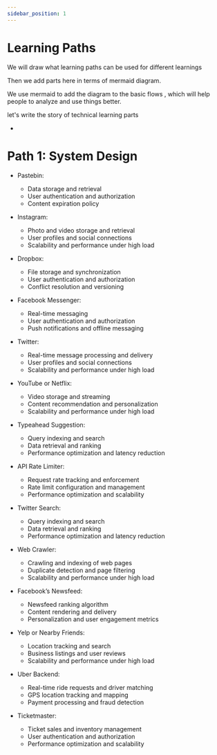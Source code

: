 ```yaml
---
sidebar_position: 1
---
```


# Learning Paths

We will draw what learning paths can be used for different learnings 


Then we add parts here in terms of mermaid diagram. 

We use mermaid to add the diagram to the basic flows , which will help people to analyze and use things better. 

let's write the story of technical learning parts



- 


# Path 1: System Design 

- Pastebin: 
  - Data storage and retrieval
  - User authentication and authorization
  - Content expiration policy

- Instagram: 
  - Photo and video storage and retrieval
  - User profiles and social connections
  - Scalability and performance under high load

- Dropbox: 
  - File storage and synchronization
  - User authentication and authorization
  - Conflict resolution and versioning

- Facebook Messenger: 
  - Real-time messaging
  - User authentication and authorization
  - Push notifications and offline messaging

- Twitter: 
  - Real-time message processing and delivery
  - User profiles and social connections
  - Scalability and performance under high load

- YouTube or Netflix: 
  - Video storage and streaming
  - Content recommendation and personalization
  - Scalability and performance under high load

- Typeahead Suggestion: 
  - Query indexing and search
  - Data retrieval and ranking
  - Performance optimization and latency reduction

- API Rate Limiter: 
  - Request rate tracking and enforcement
  - Rate limit configuration and management
  - Performance optimization and scalability

- Twitter Search: 
  - Query indexing and search
  - Data retrieval and ranking
  - Performance optimization and latency reduction

- Web Crawler: 
  - Crawling and indexing of web pages
  - Duplicate detection and page filtering
  - Scalability and performance under high load

- Facebook’s Newsfeed: 
  - Newsfeed ranking algorithm
  - Content rendering and delivery
  - Personalization and user engagement metrics

- Yelp or Nearby Friends: 
  - Location tracking and search
  - Business listings and user reviews
  - Scalability and performance under high load

- Uber Backend: 
  - Real-time ride requests and driver matching
  - GPS location tracking and mapping
  - Payment processing and fraud detection

- Ticketmaster: 
  - Ticket sales and inventory management
  - User authentication and authorization
  - Performance optimization and scalability



